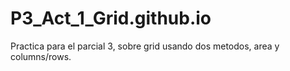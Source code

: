 # P3_Act_1_Grid.github.io
Practica para el parcial 3, sobre grid usando dos metodos, area y columns/rows.

